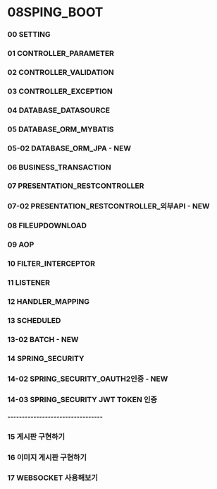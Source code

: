 # 08SPING_BOOT
### 00 SETTING
### 01 CONTROLLER_PARAMETER
### 02 CONTROLLER_VALIDATION
### 03 CONTROLLER_EXCEPTION
### 04 DATABASE_DATASOURCE
### 05 DATABASE_ORM_MYBATIS
### 05-02 DATABASE_ORM_JPA - NEW
### 06 BUSINESS_TRANSACTION
### 07 PRESENTATION_RESTCONTROLLER
### 07-02 PRESENTATION_RESTCONTROLLER_외부API - NEW
### 08 FILEUPDOWNLOAD
### 09 AOP
### 10 FILTER_INTERCEPTOR
### 11 LISTENER
### 12 HANDLER_MAPPING
### 13 SCHEDULED
### 13-02 BATCH - NEW
### 14 SPRING_SECURITY
### 14-02 SPRING_SECURITY_OAUTH2인증 - NEW
### 14-03 SPRING_SECURITY JWT TOKEN 인증
##### ---------------------------------
### 15 게시판 구현하기
### 16 이미지 게시판 구현하기
### 17 WEBSOCKET 사용해보기





